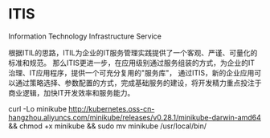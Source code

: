 # ITIS
Information Technology Infrastructure Service

根据ITIL的思路，ITIL为企业的IT服务管理实践提供了一个客观、严谨、可量化的标准和规范。
那么ITIS更进一步，在应用级别通过服务组装的方式，为企业的IT治理、IT应用程序，提供一个可充分复用的"服务库"，
通过ITIS，新的企业应用可以通过策略选择、参数配置的方式，完成基础服务的建设，将开发精力重点投注于商业逻辑，加快IT开发效率和服务能力。




curl -Lo minikube http://kubernetes.oss-cn-hangzhou.aliyuncs.com/minikube/releases/v0.28.1/minikube-darwin-amd64 && chmod +x minikube && sudo mv minikube /usr/local/bin/

